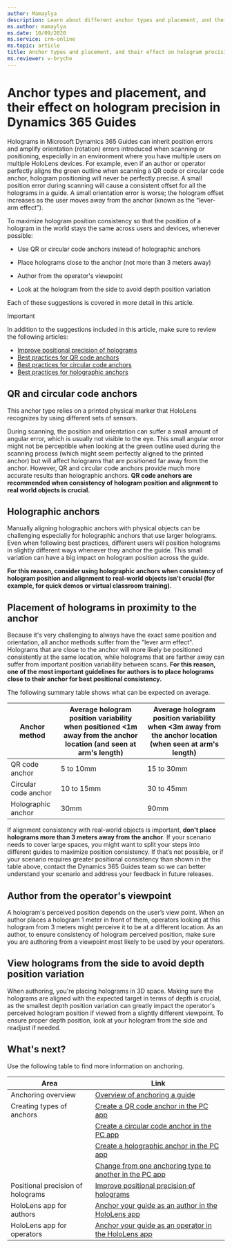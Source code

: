 ```yaml
---
author: Mamaylya
description: Learn about different anchor types and placement, and their effect on hologram precision in Dynamics 365 Guides. 
ms.author: mamaylya
ms.date: 10/09/2020
ms.service: crm-online
ms.topic: article
title: Anchor types and placement, and their effect on hologram precision in Dynamics 365 Guides
ms.reviewer: v-brycho
---
```


# Anchor types and placement, and their effect on hologram precision in Dynamics 365 Guides

Holograms in Microsoft Dynamics 365 Guides can inherit position errors and amplify orientation (rotation) errors introduced when scanning or positioning, especially in an environment where you have multiple users on multiple HoloLens devices. For example, even if an author or operator perfectly aligns the green outline when scanning a QR code or circular code anchor, hologram positioning will never be perfectly precise. A small position error during scanning will cause a consistent offset for all the holograms in a guide. A small orientation error is worse; the hologram offset increases as the user moves away from the anchor (known as the “lever-arm effect”). 

To maximize hologram position consistency so that the position of a hologram in the world stays the same across users and devices, whenever possible:

- Use QR or circular code anchors instead of holographic anchors

- Place holograms close to the anchor (not more than 3 meters away)

- Author from the operator's viewpoint

- Look at the hologram from the side to avoid depth position variation

Each of these suggestions is covered in more detail in this article. 

> [!IMPORTANT]
> In addition to the suggestions included in this article, make sure to review the following articles:
>
> - [Improve positional precision of holograms](pc-app-anchor-improve-hologram-precision.md)
> - [Best practices for QR code anchors](pc-app-anchor-qr-code.md#best-practices-for-qr-code-anchors)
> - [Best practices for circular code anchors](pc-app-anchor-circular-code.md#best-practices-for-circular-code-anchors)
> - [Best practices for holographic anchors](pc-app-anchor-holographic.md#best-practices-for-holographic-anchors)

## QR and circular code anchors

This anchor type relies on a printed physical marker that HoloLens recognizes by using different sets of sensors. 

During scanning, the position and orientation can suffer a small amount of angular error, which is usually not visible to the eye. This small angular error might not be perceptible when looking at the green outline used during the scanning process (which might seem perfectly aligned to the printed anchor) but will affect holograms that are positioned far away from the anchor. However, QR and circular code anchors provide much more accurate results than holographic anchors. **QR code anchors are recommended when consistency of hologram position and alignment to real world objects is crucial.**

## Holographic anchors

Manually aligning holographic anchors with physical objects can be challenging especially for holographic anchors that use larger holograms. Even when following best practices, different users will position holograms in slightly different ways whenever they anchor the guide. This small variation can have a big impact on hologram position across the guide. 

**For this reason, consider using holographic anchors when consistency of hologram position and alignment to real-world objects isn’t crucial (for example, for quick demos or virtual classroom training).**

## Placement of holograms in proximity to the anchor

Because it's very challenging to always have the exact same position and orientation, all anchor methods suffer from the "lever arm effect". Holograms that are close to the anchor will more likely be positioned consistently at the same location, while holograms that are farther away can suffer from important position variability between scans. **For this reason, one of the most important guidelines for authors is to place holograms close to their anchor for best positional consistency.** 

The following summary table shows what can be expected on average.

|Anchor method|Average hologram position variability when positioned <1m away from the anchor location (and seen at arm's length)	|Average hologram position variability when <3m away from the anchor location (when seen at arm's length)|
|-----------------------|--------------------------------------------------|--------------------------------------------------|
|QR code anchor|	5 to 10mm	|15 to 30mm|
|Circular code anchor|10 to 15mm|	30 to 45mm|
|Holographic anchor|	30mm	|90mm|

If alignment consistency with real-world objects is important, **don't place holograms more than 3 meters away from the anchor**. If your scenario needs to cover large spaces, you might want to split your steps into different guides to maximize position consistency. If that’s not possible, or if your scenario requires greater positional consistency than shown in the table above, contact the Dynamics 365 Guides team so we can better understand your scenario and address your feedback in future releases. 

## Author from the operator's viewpoint

A hologram's perceived position depends on the user’s view point. When an author places a hologram 1 meter in front of them, operators looking at this hologram from 3 meters might perceive it to be at a different location. As an author, to ensure consistency of hologram perceived position, make sure you are authoring from a viewpoint most likely to be used by your operators. 

## View holograms from the side to avoid depth position variation

When authoring, you're placing holograms in 3D space. Making sure the holograms are aligned with the expected target in terms of depth is crucial, as the smallest depth position variation can greatly impact the operator's perceived hologram position if viewed from a slightly different viewpoint. To ensure proper depth position, look at your hologram from the side and readjust if needed.  

## What's next?

Use the following table to find more information on anchoring.

|Area|Link|
|----------------------|------------------------------------------------------------------|
|Anchoring overview|[Overview of anchoring a guide](pc-app-anchor.md)|
|Creating types of anchors|[Create a QR code anchor in the PC app](pc-app-anchor-qr-code.md)|
||[Create a circular code anchor in the PC app](pc-app-anchor-circular-code.md)|
||[Create a holographic anchor in the PC app](pc-app-anchor-holographic.md)|
||[Change from one anchoring type to another in the PC app](pc-app-anchor-change-type.md)|
|Positional precision of holograms|[Improve positional precision of holograms](pc-app-anchor-improve-hologram-precision.md)|
|HoloLens app for authors|[Anchor your guide as an author in the HoloLens app](hololens-app-anchor.md)|
|HoloLens app for operators|[Anchor your guide as an operator in the HoloLens app](operator-anchor.md)
